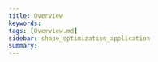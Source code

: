 ```yaml
---
title: Overview
keywords: 
tags: [Overview.md]
sidebar: shape_optimization_application
summary: 
---
```

